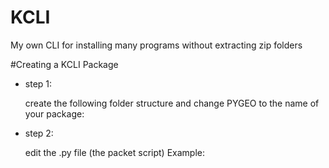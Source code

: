 # KCLI
My own CLI for installing many programs without extracting zip folders
 
#Creating a KCLI Package
- step 1:

    create the following folder structure and change PYGEO to the name of your package:

- step 2:

    edit the .py file (the packet script)
    Example:
